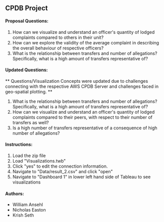 ## CPDB Project

#### Proposal Questions:
1. How can we visualize and understand an officer's quantity of lodged complaints compared to others in their unit?
2. How can we explore the validity of the average complaint in describing the overall behaviour of respective officers?
3. What is the relationship between transfers and number of allegations? Specifically, what is a high amount of transfers representative of?

#### Updated Questions:
** Questions/Visualization Concepts were updated due to challenges connecting with the respective AWS CPDB Server and challenges faced in geo-spatial plotting. **

1. What is the relationship between transfers and number of allegations? Specifically, what is a high amount of transfers representative of? 
2. How can we visualize and understand an officer's quantity of lodged complaints compared to their peers, with respect to their number of transfers as well? 
3. Is a high number of transfers representative of a consequence of high number of allegations? 

#### Instructions:
1. Load the zip file
2. Load "Visualizations.twb"
2. Click "yes" to edit the connection information.
3. Navigate to "Data/result_2.csv" and click "open"
4. Navigate to "Dashboard 1" in lower left hand side of Tableau to see visualizations

#### Authors:
- William Ansehl
- Nicholas Easton
- Krish Seth